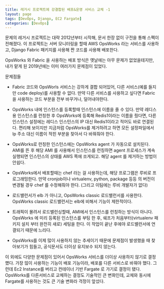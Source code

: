 ```yaml
---
title: 레거시 프로젝트에 강결합된 배포&운영 서비스 교체 -1 
layout: page
tags: [DevOps, Django, EC2 Fargate]
categories: [DevOps]
---
```



문제의 레거시 프로젝트는 대략 2012년부터 시작해, 문서 한장 없이 구전을 통해 스펙이 전해졌다. 이 프로젝트는 서버 모니터링을 할때 AWS OpsWorks 라는 서비스를 사용하고, Django Fabric 패키지를 사용해 짠 코드를 사용해 배포한다. 

OpsWorks 와 Fabric 을 사용하는 배포 방식은 옛날에는 아무 문제가 없었을테지만, 내가 맡게 된 2019년에는 이미 여러가지 문제점이 있었다. 

문제점들

* Fabric 코드와 OpsWorls 서비스는 강하게 결합 되어있어, 다른 서비스(예를 들지만 code deploy)를 사용할 수 없다. 만약 다른 서비스를 사용하고 싶다면 Fabric을 사용하는 코드 부분을 전부 바꾸거나, 덜어내야한다. 

* OpsWorks 내에 인스턴스를 등록할때 인스턴스에 이름을 줄 수 있다. 만약 레디스 용 인스턴스를 런칭한 후 OpsWorks에 등록해 Redis1이라는 이름을 줬다면, 다른 인스턴스 설정에는 레디스 인스턴스의 IP 대신 Redis1이라고 적어도 바로 연결된다. 편리해 보이지만 지금처럼 OpsWorks를 제거하려고 하면 모든 설정파일에서 Ip 주소 대신 이름이 적힌 부분을 찾아서 다 바꿔줘야 한다.

* OpsWorks로 런칭한 인스턴스에는 OpsWorks agent 가 자동으로 설치된다. AMI를 뜬 후 해당 AMI 를 사용해서 인스턴스를 런칭하면 agent 프로세스가 계속 실행되면 인스턴스의 상태를 AWS 쪽에 쏘게되고. 해당 agent 를 제거하는 방법이 안쉽다.

* OpsWorks에서 배포할때는 chef 라는 걸 사용하는데, 해당 프로그램은 루비로 프로그래밍한다. 만약 cronjob이나 virtualenv, python, package 등등 의 버전이 변경될 경우 chef 를 수정해줘야 한다. (그리고 이팀에는 루비 개발자가 없다)

* 로드밸런서가 elb 가 아니고, OpsWorks classic 로드밸런서를 사용한다. OpsWorks classic 로드밸런서는 elb에 비해서 기능이 제한적이다.

* 트래픽이 몰려서 로드밸런싱할때, AMI에서 인스턴스를 런칭하는 방식이 아니다. OpsWorks 에 미리 등록된 인스턴스를 부팅 한 후, 쉐프가 처음부터(virtualenv 패키지 설치 부터 완전히 새로) 세팅을 한다. 이 작업이 끝난 후에야 로드밸런서에 연결되기 때문에 느리다.

* OpsWorks를 이제 많이 사용하지 않는 추세이기 때문에 문제점이 발생했을 때 찾아보기가 힘들고, 공식문서도 더이상 유지보수 되지 않는다.

  

이 외에도 다양한 문제점이 있어서 OpsWorks 서비스를 더이상 사용하지 않기로 결정헀다. 가장 많이 사용하는 기능이 배포 기능이라, 배포를 다른 서비스로 바꿔야 했다. 그런데 Ec2 Instance를 버리고 컨테이너 기반 Fargate 로 가기로 결정이 됐다. OpsWorks를 다른서비스로 교체하는 결정도 기술적인 큰 변화인데, 교체와 동시에 Fargate를 사용하는 것도 큰 기술 변화라 걱정이 앞섰다.

